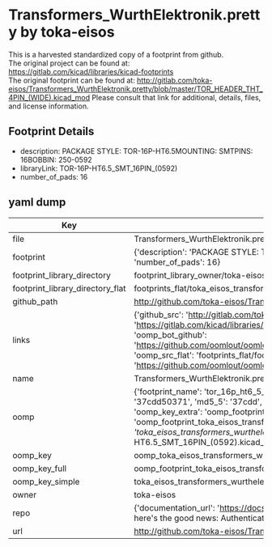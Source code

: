 # Transformers_WurthElektronik.pretty by toka-eisos  
This is a harvested standardized copy of a footprint from github.  
The original project can be found at:  
https://gitlab.com/kicad/libraries/kicad-footprints  
The original footprint can be found at:
http://gitlab.com/toka-eisos/Transformers_WurthElektronik.pretty/blob/master/TOR_HEADER_THT_4PIN_(WIDE).kicad_mod
Please consult that link for additional, details, files, and license information.  
## Footprint Details
* description: PACKAGE STYLE: TOR-16P-HT6.5MOUNTING: SMTPINS: 16BOBBIN: 250-0592  
* libraryLink: TOR-16P-HT6.5_SMT_16PIN_(0592)  
* number_of_pads: 16  
## yaml dump  
| Key | Value |  
| --- | --- |  
| file | Transformers_WurthElektronik.pretty/TOR-16P-HT6.5_SMT_16PIN_(0592).kicad_mod |  
| footprint | {'description': 'PACKAGE STYLE: TOR-16P-HT6.5MOUNTING: SMTPINS: 16BOBBIN: 250-0592', 'libraryLink': 'TOR-16P-HT6.5_SMT_16PIN_(0592)', 'number_of_pads': 16} |  
| footprint_library_directory | footprint_library_owner/toka-eisos_Transformers_WurthElektronik.pretty |  
| footprint_library_directory_flat | footprints_flat/toka_eisos_transformers_wurthelektronik_tor_16p_ht6_5_smt_16pin_(0592)/working |  
| github_path | http://github.com/toka-eisos/Transformers_WurthElektronik.pretty/blob/master/TOR-16P-HT6.5_SMT_16PIN_(0592).kicad_mod |  
| links | {'github_src': 'http://gitlab.com/toka-eisos/Transformers_WurthElektronik.pretty/blob/master/TOR_HEADER_THT_4PIN_(WIDE).kicad_mod', 'github_src_repo': 'https://gitlab.com/kicad/libraries/kicad-footprints', 'oomp_bot': 'footprints/toka_eisos_transformers_wurthelektronik_tor_16p_ht6_5_smt_16pin_(0592)/working', 'oomp_bot_github': 'https://github.com/oomlout/oomlout_oomp_footprint_bot/tree/main/footprints/toka_eisos_transformers_wurthelektronik_tor_16p_ht6_5_smt_16pin_(0592)/working', 'oomp_src_flat': 'footprints_flat/footprints_flat/toka_eisos_transformers_wurthelektronik_tor_16p_ht6_5_smt_16pin_(0592)/working', 'oomp_src_flat_github': 'https://github.com/oomlout/oomlout_oomp_footprint_src/tree/main/footprints_flat/toka_eisos_transformers_wurthelektronik_tor_16p_ht6_5_smt_16pin_(0592)/working'} |  
| name | Transformers_WurthElektronik.pretty |  
| oomp | {'footprint_name': 'tor_16p_ht6_5_smt_16pin_(0592)', 'library_name': 'transformers_wurthelektronik', 'md5': '37cdd50371d4633cf2528570d6aeaa07', 'md5_10': '37cdd50371', 'md5_5': '37cdd', 'md5_6': '37cdd5', 'oomp_key': 'oomp_toka_eisos_transformers_wurthelektronik_tor_16p_ht6_5_smt_16pin_(0592)', 'oomp_key_extra': 'oomp_footprint_toka_eisos_transformers_wurthelektronik_tor_16p_ht6_5_smt_16pin_(0592)', 'oomp_key_full': 'oomp_footprint_toka_eisos_transformers_wurthelektronik_tor_16p_ht6_5_smt_16pin_(0592)_37cdd5', 'oomp_key_simple': 'toka_eisos_transformers_wurthelektronik_tor_16p_ht6_5_smt_16pin_(0592)', 'original_filename': 'Transformers_WurthElektronik.pretty/TOR-16P-HT6.5_SMT_16PIN_(0592).kicad_mod', 'owner_name': 'toka_eisos'} |  
| oomp_key | oomp_toka_eisos_transformers_wurthelektronik_tor_16p_ht6_5_smt_16pin_(0592) |  
| oomp_key_full | oomp_footprint_toka_eisos_transformers_wurthelektronik_tor_16p_ht6_5_smt_16pin_(0592) |  
| oomp_key_simple | toka_eisos_transformers_wurthelektronik_tor_16p_ht6_5_smt_16pin_(0592) |  
| owner | toka-eisos |  
| repo | {'documentation_url': 'https://docs.github.com/rest/overview/resources-in-the-rest-api#rate-limiting', 'message': "API rate limit exceeded for 84.66.173.59. (But here's the good news: Authenticated requests get a higher rate limit. Check out the documentation for more details.)"} |  
| url | http://github.com/toka-eisos/Transformers_WurthElektronik.pretty |  

